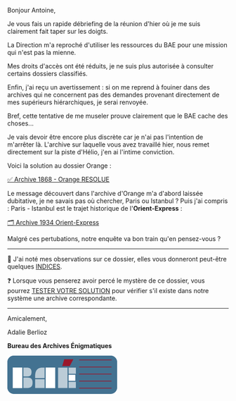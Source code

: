 Bonjour Antoine,

Je vous fais un rapide débriefing de la réunion d'hier où je me suis clairement fait taper sur les doigts.

La Direction m'a reproché d'utiliser les ressources du BAE pour une mission qui n'est pas la mienne.

Mes droits d'accès ont été réduits, je ne suis plus autorisée à consulter certains dossiers classifiés.

Enfin, j'ai reçu un avertissement : si on me reprend à fouiner dans des archives qui ne concernent pas des demandes provenant directement de mes supérieurs hiérarchiques, je serai renvoyée.

Bref, cette tentative de me museler prouve clairement que le BAE cache des choses...

Je vais devoir être encore plus discrète car je n'ai pas l'intention de m'arrêter là. L'archive sur laquelle vous avez travaillé hier, nous remet directement sur la piste d'Hélio, j'en ai l'intime conviction.

Voici la solution au dossier Orange :

[✅ Archive 1868 - Orange RESOLUE](https://archives-enigmatiques.fr/archives/1868-orange/archive-1868-orange-RESOLUE.pdf)

Le message découvert dans l'archive d'Orange m'a d'abord laissée dubitative, je ne savais pas où chercher, Paris ou Istanbul ? Puis j'ai compris : Paris - Istanbul est le trajet historique de l'**Orient-Express** :

[🗂️ Archive 1934 Orient-Express](https://archives-enigmatiques.fr/archives/1934-orient-express/archive-1934-orient-express.pdf)

Malgré ces pertubations, notre enquête va bon train qu'en pensez-vous ?

---

🔎 J'ai noté mes observations sur ce dossier, elles vous donneront peut-être quelques [INDICES](https://archives-enigmatiques.fr/1934-paris-istanbul-indice/).

❓ Lorsque vous penserez avoir percé le mystère de ce dossier, vous pourrez [TESTER VOTRE SOLUTION](https://archives-enigmatiques.fr/1934-paris-istanbul-solution/) pour vérifier s'il existe dans notre système une archive correspondante.

---

Amicalement,

Adalie Berlioz

**Bureau des Archives Énigmatiques**

![BAE](../logo_bureau_des_archives.png)

